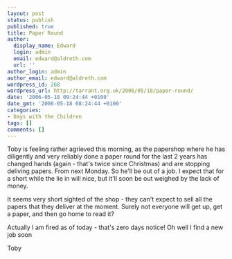 ```yaml
---
layout: post
status: publish
published: true
title: Paper Round
author:
  display_name: Edward
  login: admin
  email: edward@aldreth.com
  url: ''
author_login: admin
author_email: edward@aldreth.com
wordpress_id: 268
wordpress_url: http://tarrant.org.uk/2006/05/18/paper-round/
date: '2006-05-18 09:24:44 +0100'
date_gmt: '2006-05-18 08:24:44 +0100'
categories:
- Days with the Children
tags: []
comments: []
---
```


Toby is feeling rather agrieved this morning, as the papershop where he
has diligently and very reliably done a paper round for the last 2 years
has changed hands (again - that\'s twice since Christmas) and are
stopping deliving papers. From next Monday. So he\'ll be out of a job. I
expect that for a short while the lie in will nice, but it\'ll soon be
out weighed by the lack of money.

It seems very short sighted of the shop - they can\'t expect to sell all
the papers that they deliver at the moment. Surely not everyone will get
up, get a paper, and then go home to read it?

Actually I am fired as of today - that\'s zero days notice! Oh well I
find a new job soon

Toby

